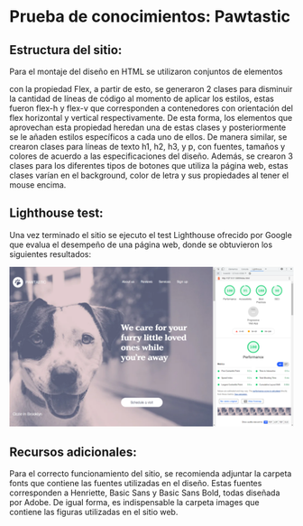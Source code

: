 # Prueba de conocimientos: Pawtastic

## Estructura del sitio:

Para el montaje del diseño en HTML se utilizaron conjuntos de elementos <div> con la propiedad Flex, a partir de esto, se generaron 2 clases para disminuir la cantidad de líneas de código al momento de aplicar los estilos, estas fueron flex-h y flex-v que corresponden a contenedores con orientación del flex horizontal y vertical respectivamente. De esta forma, los elementos que aprovechan esta propiedad heredan una de estas clases y posteriormente se le añaden estilos específicos a cada uno de ellos. De manera similar, se crearon clases para líneas de texto h1, h2, h3, y p, con fuentes, tamaños y colores de acuerdo a las especificaciones del diseño. Además, se crearon 3 clases para los diferentes tipos de botones que utiliza la página web, estas clases varían en el background, color de letra y sus propiedades al tener el mouse encima.

## Lighthouse test:
Una vez terminado el sitio se ejecuto el test Lighthouse ofrecido por Google que evalua el desempeño de una página web, donde se obtuvieron los siguientes resultados:

![alt text](/performance.png)


## Recursos adicionales:
Para el correcto funcionamiento del sitio, se recomienda adjuntar la carpeta fonts que contiene las fuentes utilizadas en el diseño. Estas fuentes corresponden a Henriette, Basic Sans y Basic Sans Bold, todas diseñada por Adobe. De igual forma, es indispensable la carpeta images que contiene las figuras utilizadas en el sitio web.


